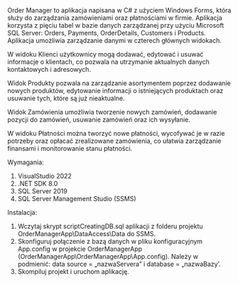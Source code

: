 Order Manager to aplikacja napisana w C# z użyciem Windows Forms, która służy do zarządzania zamówieniami oraz płatnościami w firmie. Aplikacja korzysta z pięciu tabel w bazie danych zarządzanej przy użyciu Microsoft SQL Server: Orders, Payments, OrderDetails, Customers i Products. Aplikacja umożliwia zarządzanie danymi w czterech głównych widokach.

W widoku Klienci użytkownicy mogą dodawać, edytować i usuwać informacje o klientach, co pozwala na utrzymanie aktualnych danych kontaktowych i adresowych.

Widok Produkty pozwala na zarządzanie asortymentem poprzez dodawanie nowych produktów, edytowanie informacji o istniejących produktach oraz usuwanie tych, które są już nieaktualne.

Widok Zamówienia umożliwia tworzenie nowych zamówień, dodawanie pozycji do zamówień, usuwanie zamówień oraz ich wysyłanie.

 W widoku Płatności można tworzyć nowe płatności, wycofywać je w razie potrzeby oraz opłacać zrealizowane zamówienia, co ułatwia zarządzanie finansami i monitorowanie stanu płatności.



Wymagania:
1.	VisualStudio 2022
2.	.NET SDK 8.0
3.	SQL Server 2019
4.	SQL Server Management Studio (SSMS)

   
Instalacja: 

1.	Wczytaj skrypt scriptCreatingDB.sql aplikacji z folderu projektu OrderManagerApp\DataAccess\Data do SSMS.
2.	Skonfiguruj połączenie z bazą danych w pliku konfiguracyjnym App.config w projekcie OrderManagerApp (OrderManagerApp\OrderManagerApp\App.config). Należy w <connectionString> podmienić: data source = „nazwaServera” i database = „nazwaBazy’.
3.	Skompiluj projekt i uruchom aplikację.
